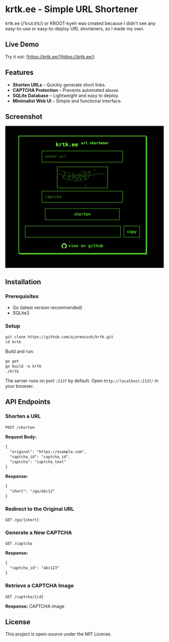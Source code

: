 # krtk.ee - Simple URL Shortener

krtk.ee (/ˈkrut.kʲɛ/) or KROOT-kyeh was created because I didn't see any easy-to-use or easy-to-deploy URL shorteners, so I made my own.

## Live Demo

Try it out: [https://krtk.ee/](https://krtk.ee/)

## Features

- **Shorten URLs** – Quickly generate short links.
- **CAPTCHA Protection** – Prevents automated abuse.
- **SQLite Database** – Lightweight and easy to deploy.
- **Minimalist Web UI** – Simple and functional interface.

## Screenshot
![Web UI](https://github.com/ajarmoszuk/krtk/blob/master/screenshot.png?raw=true)

## Installation

### Prerequisites

- Go (latest version recommended)
- SQLite3

### Setup

```
git clone https://github.com/ajarmoszuk/krtk.git
cd krtk
```

Build and run:

```
go get
go build -o krtk
./krtk
```

The server runs on port `:2137` by default. Open `http://localhost:2137/` in your browser.

## API Endpoints

### Shorten a URL
```
POST /shorten
```
**Request Body:**
```
{
  "original": "https://example.com",
  "captcha_id": "captcha_id",
  "captcha": "captcha_text"
}
```
**Response:**
```
{
  "short": "/go/abc12"
}
```

### Redirect to the Original URL
```
GET /go/{short}
```

### Generate a New CAPTCHA
```
GET /captcha
```
**Response:**
```
{
  "captcha_id": "abc123"
}
```

### Retrieve a CAPTCHA Image
```
GET /captcha/{id}
```
**Response:** CAPTCHA image

## License

This project is open-source under the MIT License.